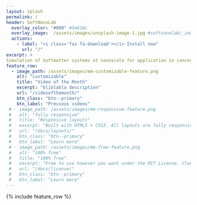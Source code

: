 ```yaml
---
layout: splash
permalink: /
header: SoftNanoLab
  overlay_color: "#000" #5e616c
  overlay_image:  /assets/images/unsplash-image-1.jpg #softnanolab/_images/34.tif
  actions:
    - label: "<i class='fas fa-download'></i> Install now"
      url: "/"
excerpt: >
Simulation of Softmatter systems at nanoscale for application in cancer therapy, sensoring and drug delivery
feature_row:
  - image_path: /assets/images/mm-customizable-feature.png
    alt: "customizable"
    title: "Video of the Month"
    excerpt: "bliblabla description"
    url: "/videoofthemonth/"
    btn_class: "btn--primary"
    btn_label: "Previous videos"
 # - image_path: /assets/images/mm-responsive-feature.png
 #   alt: "fully responsive"
 #   title: "Responsive layouts"
 #   excerpt: "Built with HTML5 + CSS3. All layouts are fully responsive with helpers to augment your content."
 #   url: "/docs/layouts/"
 #   btn_class: "btn--primary"
 #   btn_label: "Learn more"
 # - image_path: /assets/images/mm-free-feature.png
 #   alt: "100% free"
 #   title: "100% free"
 #   excerpt: "Free to use however you want under the MIT License. Clone it, fork it, customize it... whatever!"
 #   url: "/docs/license/"
 #   btn_class: "btn--primary"
 #   btn_label: "Learn more"      
---
```


{% include feature_row %}
